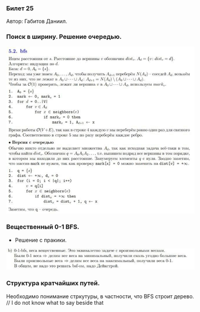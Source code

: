 ### Билет 25
Автор: Габитов Даниил.

### Поиск в ширину. Решение очередью.

<p align="center">
  <img src="https://github.com/DanielGabitov/HSEAlgo2020/raw/master/algo_data/ticket_25_1.jpg" alt="."/>
</p>

### Вещественный 0-1 BFS.
* Решение с пракики.
<p align="center">
  <img src="https://github.com/DanielGabitov/HSEAlgo2020/raw/master/algo_data/ticket_25_2.jpg" alt="."/>
</p>

### Структура кратчайших путей.

Необходимо понимание стркутуры, в частности, что BFS строит дерево.
// I do not know what to say beside that
